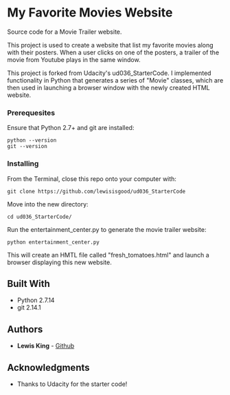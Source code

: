 # My Favorite Movies Website
Source code for a Movie Trailer website.

This project is used to create a website that list my favorite movies along with their posters. When a user clicks on one of the posters, a trailer of the movie from Youtube plays in the same window.

This project is forked from Udacity's ud036_StarterCode. I implemented functionality in Python that generates a series of "Movie" classes, which are then used in launching a browser window with the newly created HTML website.


### Prerequesites
Ensure that Python 2.7+ and git are installed:
```
python --version
git --version
```


### Installing

From the Terminal, close this repo onto your computer with:

```
git clone https://github.com/lewisisgood/ud036_StarterCode
```

Move into the new directory:

```
cd ud036_StarterCode/
```

Run the entertainment_center.py to generate the movie trailer website:

```
python entertainment_center.py
```

This will create an HMTL file called "fresh_tomatoes.html" and launch a browser displaying this new website.


## Built With

* Python 2.7.14
* git 2.14.1

## Authors

* **Lewis King** - [Github](https://github.com/lewisisgood)

## Acknowledgments

* Thanks to Udacity for the starter code!